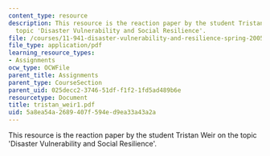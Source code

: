 ```yaml
---
content_type: resource
description: This resource is the reaction paper by the student Tristan Weir on the
  topic 'Disaster Vulnerability and Social Resilience'.
file: /courses/11-941-disaster-vulnerability-and-resilience-spring-2005/5a8ea54a2689407f594ed9ea33a43a2a_tristan_weir1.pdf
file_type: application/pdf
learning_resource_types:
- Assignments
ocw_type: OCWFile
parent_title: Assignments
parent_type: CourseSection
parent_uid: 025decc2-3746-51df-f1f2-1fd5ad489b6e
resourcetype: Document
title: tristan_weir1.pdf
uid: 5a8ea54a-2689-407f-594e-d9ea33a43a2a
---
```

This resource is the reaction paper by the student Tristan Weir on the topic 'Disaster Vulnerability and Social Resilience'.

